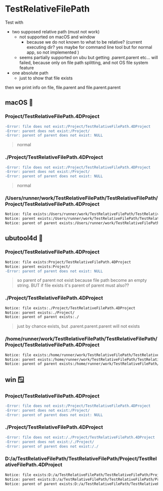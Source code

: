 # TestRelativeFilePath

Test with 
- two supposed relative path (must not work)
  - not supported on macOS and window
    - because we do not known to what to be relative? (current executing dir? yes maybe for command line tool but for normal app, so not implemented )
  - seems partially supported on ubu but getting .parent.parent etc... will failed, because only on file path splitting, and not OS file system feature
- one absolute path
  - just to show that file exists

then we print info on file, file.parent and file.parent.parent

## macOS 🍎

### Project/TestRelativeFilePath.4DProject

```diff
-Error: file does not exist:/Project/TestRelativeFilePath.4DProject
-Error: parent does not exist:/Project/
-Error: parent of parent does not exist: NULL
```

> normal

### ./Project/TestRelativeFilePath.4DProject

```diff
-Error: file does not exist:/Project/TestRelativeFilePath.4DProject
-Error: parent does not exist:/Project/
-Error: parent of parent does not exist: NULL
```
> normal

### /Users/runner/work/TestRelativeFilePath/TestRelativeFilePath/Project/TestRelativeFilePath.4DProject

```diff
Notice: file exists:/Users/runner/work/TestRelativeFilePath/TestRelativeFilePath/Project/TestRelativeFilePath.4DProject
Notice: parent exists:/Users/runner/work/TestRelativeFilePath/TestRelativeFilePath/Project/
Notice: parent of parent exists:/Users/runner/work/TestRelativeFilePath/TestRelativeFilePath/
```

## ubutool4d 🐧

### Project/TestRelativeFilePath.4DProject

```diff
Notice: file exists:Project/TestRelativeFilePath.4DProject
Notice: parent exists:Project/
-Error: parent of parent does not exist: NULL
```

> so parent of parent not exist because file path become an empty string. BUT if file exists it's parent of parent must also??

### ./Project/TestRelativeFilePath.4DProject

```diff
Notice: file exists:./Project/TestRelativeFilePath.4DProject
Notice: parent exists:./Project/
Notice: parent of parent exists:./
```

> just by chance exists, but .parent.parent.parent will not exists

### /home/runner/work/TestRelativeFilePath/TestRelativeFilePath/Project/TestRelativeFilePath.4DProject

```diff
Notice: file exists:/home/runner/work/TestRelativeFilePath/TestRelativeFilePath/Project/TestRelativeFilePath.4DProject
Notice: parent exists:/home/runner/work/TestRelativeFilePath/TestRelativeFilePath/Project/
Notice: parent of parent exists:/home/runner/work/TestRelativeFilePath/TestRelativeFilePath/
```

## win 🪟

### Project/TestRelativeFilePath.4DProject

```diff
-Error: file does not exist:/Project/TestRelativeFilePath.4DProject
-Error: parent does not exist:/Project/
-Error: parent of parent does not exist: NULL
```

### ./Project/TestRelativeFilePath.4DProject

```diff
-Error: file does not exist:/./Project/TestRelativeFilePath.4DProject
-Error: parent does not exist:/./Project/
-Error: parent of parent does not exist:/./
```


### D:/a/TestRelativeFilePath/TestRelativeFilePath/Project/TestRelativeFilePath.4DProject

```diff
Notice: file exists:D:/a/TestRelativeFilePath/TestRelativeFilePath/Project/TestRelativeFilePath.4DProject
Notice: parent exists:D:/a/TestRelativeFilePath/TestRelativeFilePath/Project/
Notice: parent of parent exists:D:/a/TestRelativeFilePath/TestRelativeFilePath/
```
